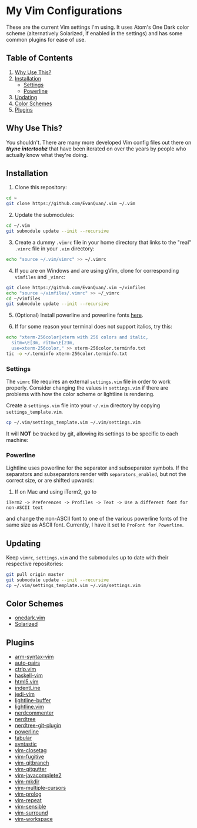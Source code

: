 My Vim Configurations
==============
These are the current Vim settings I'm using. It uses Atom's One Dark
color scheme (alternatively Solarized, if enabled in the settings) and
has some common plugins for ease of use.

Table of Contents
---------------
1. [Why Use This?](#why-use-this?)
2. [Installation](#installation)
    - [Settings](#settings)
    - [Powerline](#powerline)
3. [Updating](#updating)
4. [Color Schemes](#color-schemes)
5. [Plugins](#plugins)

Why Use This?
-----------
You shouldn't. There are many more developed Vim config files out there on
***thyne intertoobz*** that have been iterated on over the years by people who
actually know what they're doing.

Installation
-----------

1. Clone this repository:
```bash
cd ~
git clone https://github.com/EvanQuan/.vim ~/.vim
```
2. Update the submodules:
```bash
cd ~/.vim
git submodule update --init --recursive
```
3. Create a dummy `.vimrc` file in your home directory that links to the "real"
   `.vimrc` file in your `.vim` directory:
```bash
echo "source ~/.vim/vimrc" >> ~/.vimrc
```
4. If you are on Windows and are using gVim, clone for corresponding `vimfiles`
and `_vimrc`:
```bash
git clone https://github.com/EvanQuan/.vim ~/vimfiles
echo "source ~/vimfiles/.vimrc" >> ~/_vimrc
cd ~/vimfiles
git submodule update --init --recursive
```
5. (Optional) Install powerline and powerline fonts [here](https://powerline.readthedocs.io/en/latest/installation.html).

6. If for some reason your terminal does not support italics, try this:
```bash
echo "xterm-256color|xterm with 256 colors and italic,
  sitm=\E[3m, ritm=\E[23m,
  use=xterm-256color," >> xterm-256color.terminfo.txt
tic -o ~/.terminfo xterm-256color.terminfo.txt
```

### Settings
The `vimrc` file requires an external `settings.vim` file in order to
work properly. Consider changing the values in `settings.vim` if there are
problems with how the color scheme or lightline is rendering.

Create a `settings.vim` file into your `~/.vim` directory by copying `settings_template.vim`.
```bash
cp ~/.vim/settings_template.vim ~/.vim/settings.vim
```
It will **NOT** be tracked by git, allowing its settings to be specific to each machine:

### Powerline
Lightline uses powerline for the separator and subseparator symbols. If the
separators and subseparators render with `separators_enabled`, but not
the correct size, or are shifted upwards:

1. If on Mac and using iTerm2, go to
```
iTerm2 -> Preferences -> Profiles -> Text -> Use a different font for non-ASCII text
```
and change the non-ASCII font to one of the various powerline fonts of the
same size as ASCII font. Currently, I have it set to `ProFont for Powerline`.

Updating
--------

Keep `vimrc`, `settings.vim` and the submodules up to date with their
respective repositories:
```bash
git pull origin master
git submodule update --init --recursive
cp ~/.vim/settings_template.vim ~/.vim/settings.vim
```

Color Schemes
-----------
- [onedark.vim](https://github.com/joshdick/onedark.vim)
- [Solarized](https://github.com/vim-scripts/Solarized)

Plugins
-------
- [arm-syntax-vim](https://github.com/ARM9/arm-syntax-vim)
- [auto-pairs](https://github.com/jiangmiao/auto-pairs)
- [ctrlp.vim](https://github.com/kien/ctrlp.vim)
- [haskell-vim](https://github.com/neovimhaskell/haskell-vim)
- [html5.vim](https://github.com/othree/html5.vim)
- [indentLine](https://github.com/Yggdroot/indentLine)
- [jedi-vim](https://github.com/davidhalter/jedi-vim)
- [lightline-buffer](https://github.com/taohex/lightline-buffer)
- [lightline.vim](https://github.com/itchyny/lightline.vim)
- [nerdcommenter](https://github.com/scrooloose/nerdcommenter)
- [nerdtree](https://github.com/scrooloose/nerdtree)
- [nerdtree-git-plugin](https://github.com/Xuyuanp/nerdtree-git-plugin)
- [powerline](https://github.com/powerline/powerline)
- [tabular](https://github.com/godlygeek/tabular)
- [syntastic](https://github.com/vim-syntastic/syntastic)
- [vim-closetag](https://github.com/alvan/vim-closetag)
- [vim-fugitive](https://github.com/tpope/vim-fugitive)
- [vim-gitbranch](https://github.com/itchyny/vim-gitbranch)
- [vim-gitgutter](https://github.com/airblade/vim-gitgutter)
- [vim-javacomplete2](https://github.com/artur-shaik/vim-javacomplete2)
- [vim-mkdir](https://github.com/pbrisbin/vim-mkdir)
- [vim-multiple-cursors](https://github.com/terryma/vim-multiple-cursors)
- [vim-prolog](https://github.com/mxw/vim-prolog)
- [vim-repeat](https://github.com/tpope/vim-repeat)
- [vim-sensible](https://github.com/tpope/vim-sensible)
- [vim-surround](https://github.com/tpope/vim-surround)
- [vim-workspace](https://github.com/thaerkh/vim-workspace)
